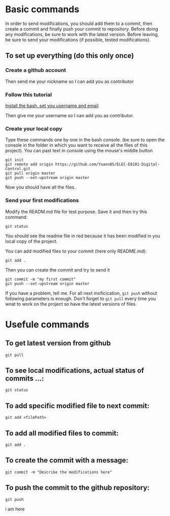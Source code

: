 # Basic commands
In order to send modifications, you should add them to a commit, then create a commit and finally push your commit to repository. 
Before doing any modifications, be sure to work with the latest version. 
Before leaving, be sure to send your modifications (if possible, tested modifications). 

## To set up everything (do this only once)
### Create a github account
Then send me your nickname so I can add you as contributor

### Follow this tutorial
[Install the bash, set you username and email](https://help.github.com/en/github/getting-started-with-github/set-up-git#setting-up-git)

Then give me your username so I can add you as contributor.

### Create your local copy
Type these commands one by one in the bash console.
(be sure to open the console in the folder in which you want to receive all the files of this project).
You can past text in console using the mouse's middle button
```
git init
git remote add origin https://github.com/Yoann85/ELEC-E8101-Digital-Control.git
git pull origin master
git push --set-upstream origin master
```
Now you should have all the files.

### Send your first modifications
Modify the READM.md file for test purpose.
Save it and then try this command:
```
git status
```
You should see the readme file in red because it has been modified in you local copy of the project.

You can add modified files to your commit (here only README.md):
```
git add .
```
Then you can create the commit and try to send it
```
git commit -m "my first commit"
git push --set-upstream origin master
```
If you have a problem, tell me. For all next moficication, `git push` without following parameters is enough.
Don't forget to `git pull` every time you wnat to work on the project so have the latest versions of files.

# Usefule commands
## To get latest version from github
`git pull`

## To see local modifications, actual status of commits ...:
`git status`

## To add specific modified file to next commit:
`git add <filePath>`

## To add all modified files to commit:
`git add .`

## To create the commit with a message:
`git commit -m "Describe the modifications here"`

## To push the commit to the github repository:
`git push`

i am here